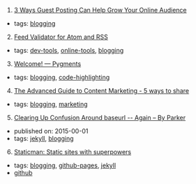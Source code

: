 1. [3 Ways Guest Posting Can Help Grow Your Online Audience](https://goinswriter.com/guest-posting/)
  * tags: [blogging](tags/blogging.md)
2. [Feed Validator for Atom and RSS](http://www.feedvalidator.org/)
  * tags: [dev-tools](tags/dev-tools.md), [online-tools](tags/online-tools.md), [blogging](tags/blogging.md)
3. [Welcome! — Pygments](http://pygments.org/)
  * tags: [blogging](tags/blogging.md), [code-highlighting](tags/code-highlighting.md)
4. [The Advanced Guide to Content Marketing - 5 ways to share](https://www.quicksprout.com/the-advanced-guide-to-content-marketing-chapter-9/)
  * tags: [blogging](tags/blogging.md), [marketing](tags/marketing.md)
5. [Clearing Up Confusion Around baseurl -- Again – By Parker](https://byparker.com/blog/2014/clearing-up-confusion-around-baseurl/)
  * published on: 2015-00-01
  * tags: [jekyll](tags/jekyll.md), [blogging](tags/blogging.md)
6. [Staticman: Static sites with superpowers](https://staticman.net/)
  * tags: [blogging](tags/blogging.md), [github-pages](tags/github-pages.md), [jekyll](tags/jekyll.md)
  * [github](https://github.com/eduardoboucas/staticman)
